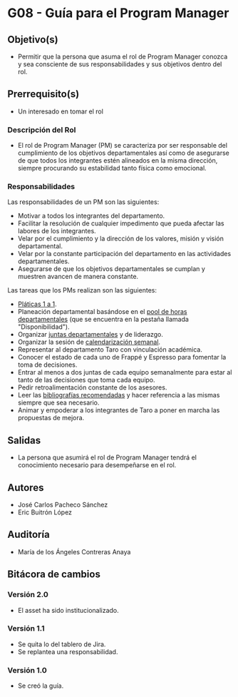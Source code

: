 # G08 - Guía para el Program Manager

## Objetivo(s)

- Permitir que la persona que asuma el rol de Program Manager conozca y sea consciente de sus responsabilidades y sus objetivos dentro del rol.

## Prerrequisito(s)

- Un interesado en tomar el rol

### Descripción del Rol

- El rol de Program Manager (PM) se caracteriza por ser responsable del cumplimiento de los objetivos departamentales así como de asegurarse de que todos los integrantes estén alineados en la misma dirección, siempre procurando su estabilidad tanto física como emocional.

### Responsabilidades

Las responsabilidades de un PM son las siguientes:

- Motivar a todos los integrantes del departamento.
- Facilitar la resolución de cualquier impedimento que pueda afectar las labores de los integrantes.
- Velar por el cumplimiento y la dirección de los valores, misión y visión departamental.
- Velar por la constante participación del departamento en las actividades departamentales.
- Asegurarse de que los objetivos departamentales se cumplan y muestren avancen de manera constante.

Las tareas que los PMs realizan son las siguientes:

- [Pláticas 1 a 1](https://taro-it.github.io/docs/guias/G05-guia-platicas-1-a-1).
- Planeación departamental basándose en el [pool de horas departamentales](https://docs.google.com/spreadsheets/d/1SIO7qeEihTUOkOuSJZM-Lc6AryG9LPsFKonwZ_kYtCg/edit?usp=sharing) (que se encuentra en la pestaña llamada "Disponibilidad").
- Organizar [juntas departamentales](https://taro-it.github.io/docs/procesos/P01-proceso-juntas-departamentales) y de liderazgo.
- Organizar la sesión de [calendarización semanal](https://calendar.google.com/calendar/u/0?cid=Y19mcHJrNWxmZXB2MWRzbGlwdTFkdjFsZXQyY0Bncm91cC5jYWxlbmRhci5nb29nbGUuY29t).
- Representar al departamento Taro con vinculación académica.
- Conocer el estado de cada uno de Frappé y Espresso para fomentar la toma de decisiones.
- Entrar al menos a dos juntas de cada equipo semanalmente para estar al tanto de las decisiones que toma cada equipo.
- Pedir retroalimentación constante de los asesores.
- Leer las [bibliografías recomendadas](https://taro-it.github.io/docs/forma-de-trabajo/forma-de-trabajo-taro) y hacer referencia a las mismas siempre que sea necesario.
- Animar y empoderar a los integrantes de Taro a poner en marcha las propuestas de mejora.

## Salidas

- La persona que asumirá el rol de Program Manager tendrá el conocimiento necesario para desempeñarse en el rol.

## Autores

- José Carlos Pacheco Sánchez
- Eric Buitrón López

## Auditoría

- María de los Ángeles Contreras Anaya

## Bitácora de cambios

### Versión 2.0

- El asset ha sido institucionalizado.

### Versión 1.1

- Se quita lo del tablero de Jira.
- Se replantea una responsabilidad.

### Versión 1.0

- Se creó la guía.
